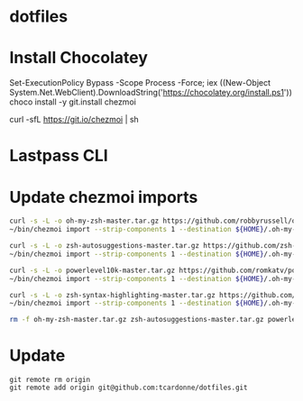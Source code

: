 # dotfiles

# Install Chocolatey
Set-ExecutionPolicy Bypass -Scope Process -Force; iex ((New-Object System.Net.WebClient).DownloadString('https://chocolatey.org/install.ps1'))
choco install -y git.install chezmoi

curl -sfL https://git.io/chezmoi | sh

# Lastpass CLI


# Update chezmoi imports
```bash
curl -s -L -o oh-my-zsh-master.tar.gz https://github.com/robbyrussell/oh-my-zsh/archive/master.tar.gz
~/bin/chezmoi import --strip-components 1 --destination ${HOME}/.oh-my-zsh oh-my-zsh-master.tar.gz

curl -s -L -o zsh-autosuggestions-master.tar.gz https://github.com/zsh-users/zsh-autosuggestions/archive/master.tar.gz
~/bin/chezmoi import --strip-components 1 --destination ${HOME}/.oh-my-zsh/custom/plugins/zsh-autosuggestions zsh-autosuggestions-master.tar.gz

curl -s -L -o powerlevel10k-master.tar.gz https://github.com/romkatv/powerlevel10k/archive/master.tar.gz
~/bin/chezmoi import --strip-components 1 --destination ${HOME}/.oh-my-zsh/custom/themes/powerlevel10k powerlevel10k-master.tar.gz

curl -s -L -o zsh-syntax-highlighting-master.tar.gz https://github.com/zsh-users/zsh-syntax-highlighting/archive/master.tar.gz
~/bin/chezmoi import --strip-components 1 --destination ${HOME}/.oh-my-zsh/custom/plugins/zsh-syntax-highlighting zsh-syntax-highlighting-master.tar.gz

rm -f oh-my-zsh-master.tar.gz zsh-autosuggestions-master.tar.gz powerlevel10k-master.tar.gz zsh-syntax-highlighting-master.tar.gz
```

# Update
```
git remote rm origin
git remote add origin git@github.com:tcardonne/dotfiles.git
```
